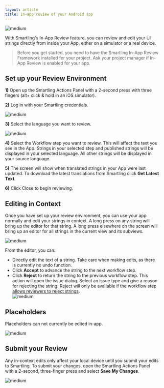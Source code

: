 ```yaml
---
layout: article
title: In-app review of your Android app
---
```



![medium](/uploads/versions/screenshot-20160427-184502---x----1080-1920x---.png)

With Smartling's In-App Review feature, you can review and edit your UI strings directly from inside your App, either on a simulator or a real device.

> Before you get started, you need to have the Smartling In-App Review Framework installed for your project. Ask your project manager if In-App Review is enabled for your app.

## Set up your Review Environment

**1)** Open up the Smartling Actions Panel with a 2-second press with three fingers (alt+ click & hold in an iOS simulator).

**2)** Log in with your Smartling credentials.

![medium](/uploads/versions/screenshot-20160318-160244---x----1080-1920x---.png)

**3)** Select the language you want to review.

![medium](/uploads/versions/screenshot-20160425-182458---x----1080-1920x---.png)

**4)** Select the Workflow step you want to review. This will affect the text you see in the App. Strings in your selected step and published strings will be displayed in your selected language. All other strings will be displayed in your source language.

**5)** The screen will show when translated strings in your App were last updated. To download the latest translations from Smartling click **Get Latest Text**.

**6)** Click Close to begin reviewing.

## Editing in Context

Once you have set up your review environment, you can use your app normally and edit your strings in context. A long press on any string will bring up the editor for that string. A long press elsewhere on the screen will bring up an editor for all strings in the current view and its subviews.

![medium](/uploads/versions/slack---x----314-564x---.png)

From the editor, you can:

* Directly edit the text of a string. Take care when making edits, as there is currently no undo function.
* Click **Accept** to advance the string to the next workflow step.
* Click **Reject** to return the string to the previous workflow step. This action will open the issue dialog. Select an issue type and give a reason for rejecting the string. Reject will only be available if the workflow step [allows reviewers to reject strings](/knowledge-base/articles/create-and-customize-a-workflow/#customize-a-workflow).
  <br>![medium](/uploads/versions/screenshot-20160427-184657---x----1080-1920x---.png)

## Placeholders

Placeholders can not currently be edited in-app.

![medium](/uploads/versions/slack-1---x----351-194x---.png)

## Submit your Review

Any in-context edits only affect your local device until you submit your edits to Smartling. To submit your changes, open the Smartling Actions Panel with a 2-second, three-finger press and select **Save My Changes**.

![medium](/uploads/versions/screenshot-20160425-182458-1---x----1080-1920x---.png)